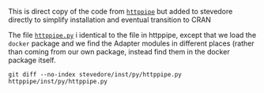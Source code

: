 This is direct copy of the code from [`httppipe`](https://github.com/richfitz/httppipe) but added to stevedore directly to simplify installation and eventual transition to CRAN

The file [`httppipe.py`](httppipe.py) i  identical to the file in httppipe, except that we load the `docker` package and we find the Adapter modules in different places (rather than coming from our own package, instead find them in the docker package itself.

```
git diff --no-index stevedore/inst/py/httppipe.py httppipe/inst/py/httppipe.py
```
